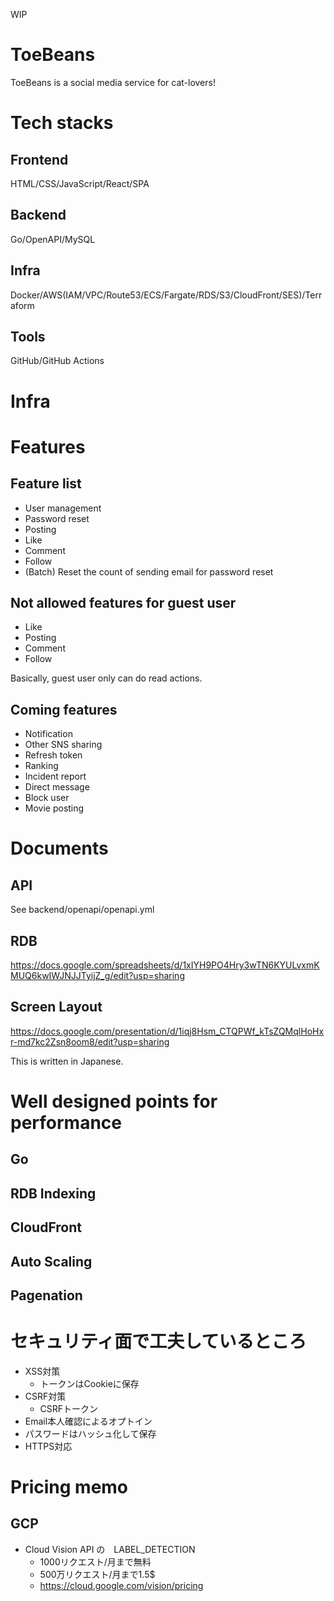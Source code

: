 WIP

# ToeBeans
ToeBeans is a social media service for cat-lovers!

# Tech stacks
## Frontend
HTML/CSS/JavaScript/React/SPA

## Backend
Go/OpenAPI/MySQL

## Infra
Docker/AWS(IAM/VPC/Route53/ECS/Fargate/RDS/S3/CloudFront/SES)/Terraform

## Tools
GitHub/GitHub Actions

# Infra

# Features
## Feature list
- User management
- Password reset
- Posting
- Like
- Comment
- Follow
- (Batch) Reset the count of sending email for password reset

## Not allowed features for guest user
- Like
- Posting
- Comment
- Follow

Basically, guest user only can do read actions.

## Coming features
- Notification
- Other SNS sharing
- Refresh token
- Ranking
- Incident report
- Direct message
- Block user
- Movie posting

# Documents
## API
See backend/openapi/openapi.yml

## RDB
https://docs.google.com/spreadsheets/d/1xIYH9PO4Hry3wTN6KYULvxmKMUQ6kwIWJNJJTyijZ_g/edit?usp=sharing

## Screen Layout
https://docs.google.com/presentation/d/1iqj8Hsm_CTQPWf_kTsZQMqlHoHxr-md7kc2Zsn8oom8/edit?usp=sharing

This is written in Japanese.

# Well designed points for performance
## Go
## RDB Indexing
## CloudFront
## Auto Scaling
## Pagenation

# セキュリティ面で工夫しているところ
- XSS対策
  - トークンはCookieに保存
- CSRF対策
  - CSRFトークン
- Email本人確認によるオプトイン
- パスワードはハッシュ化して保存
- HTTPS対応

# Pricing memo
## GCP
- Cloud Vision API の　LABEL_DETECTION
  - 1000リクエスト/月まで無料
  - 500万リクエスト/月まで1.5$
  - https://cloud.google.com/vision/pricing
